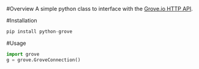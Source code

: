 #Overview
A simple python class to interface with the [Grove.io HTTP API](https://grove.io/help/api).

#Installation
```python
pip install python-grove
```

#Usage
```python
import grove
g = grove.GroveConnection()
```